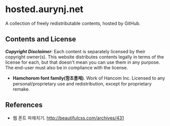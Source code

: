 hosted.aurynj.net
=================

A collection of freely redistributable contents, hosted by GitHub.

Contents and License
--------------------

***Copyright Disclaimer***: Each content is separately licensed by their copyright owner(s). This website distributes contents legally in terms of the license for each, but that doesn't mean you can use them in any purpose. The end-user must also be in compliance with the license.

* **Hamchorom font family(함초롬체)**. Work of Hancom Inc. Licensed to any personal/proprietary use and redistribution, except for proprietary remake.

References
----------

* 웹 폰트 파헤치기. http://beautifulcss.com/archives/431
